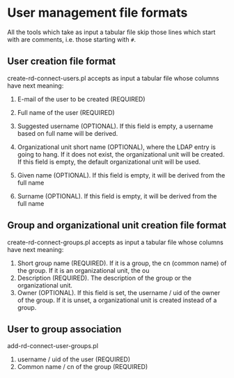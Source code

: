 User management file formats
========
All the tools which take as input a tabular file skip those lines which start with are comments, i.e. those starting with `#`.


User creation file format
--------

create-rd-connect-users.pl accepts as input a tabular file whose columns have next meaning:

1. E-mail of the user to be created (REQUIRED)

2. Full name of the user (REQUIRED)

3. Suggested username (OPTIONAL). If this field is empty, a username based on full name will be derived.

4. Organizational unit short name (OPTIONAL), where the LDAP entry is going to hang. If it does not exist, the organizational unit will be created. If this field is empty, the default organizational unit will be used.

5. Given name (OPTIONAL). If this field is empty, it will be derived from the full name

6. Surname (OPTIONAL). If this field is empty, it will be derived from the full name

Group and organizational unit creation file format
--------

create-rd-connect-groups.pl accepts as input a tabular file whose columns have next meaning:

1. Short group name (REQUIRED). If it is a group, the cn (common name) of the group. If it is an organizational unit, the ou
2. Description (REQUIRED). The description of the group or the organizational unit.
3. Owner (OPTIONAL). If this field is set, the username / uid of the owner of the group. If it is unset, a organizational unit is created instead of a group.

User to group association
--------

add-rd-connect-user-groups.pl

1. username / uid of the user (REQUIRED)
2. Common name / cn of the group (REQUIRED)
